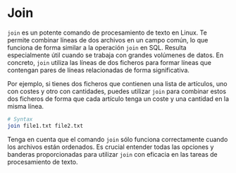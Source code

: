 # Join

`join` es un potente comando de procesamiento de texto en Linux. Te permite combinar líneas de dos archivos en un campo común, lo que funciona de forma similar a la operación `join` en SQL. Resulta especialmente útil cuando se trabaja con grandes volúmenes de datos. En concreto, `join` utiliza las líneas de dos ficheros para formar líneas que contengan pares de líneas relacionadas de forma significativa.

Por ejemplo, si tienes dos ficheros que contienen una lista de artículos, uno con costes y otro con cantidades, puedes utilizar `join` para combinar estos dos ficheros de forma que cada artículo tenga un coste y una cantidad en la misma línea.

```bash
# Syntax
join file1.txt file2.txt
```

Tenga en cuenta que el comando `join` sólo funciona correctamente cuando los archivos están ordenados. 
Es crucial entender todas las opciones y banderas proporcionadas para utilizar `join` con eficacia en las tareas de procesamiento de texto.